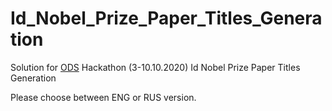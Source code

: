 # Id_Nobel_Prize_Paper_Titles_Generation
Solution for [ODS](https://ods.ai/) Hackathon (3-10.10.2020) Id Nobel Prize Paper Titles Generation

Please choose between ENG or RUS version.

